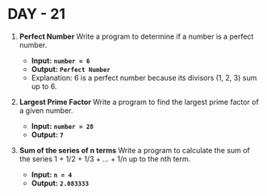 # DAY - 21

1. **Perfect Number**
   Write a program to determine if a number is a perfect number.

   - **Input:** **`number = 6`**
   - **Output:** **`Perfect Number`**
   - Explanation: 6 is a perfect number because its divisors (1, 2, 3) sum up to 6.

2. **Largest Prime Factor**
   Write a program to find the largest prime factor of a given number.

   - **Input:** **`number = 28`**
   - **Output:** **`7`**

3. **Sum of the series of n terms**
   Write a program to calculate the sum of the series 1 + 1/2 + 1/3 + ... + 1/n up to the nth term.

   - **Input:** **`n = 4`**
   - **Output:** **`2.083333`**
